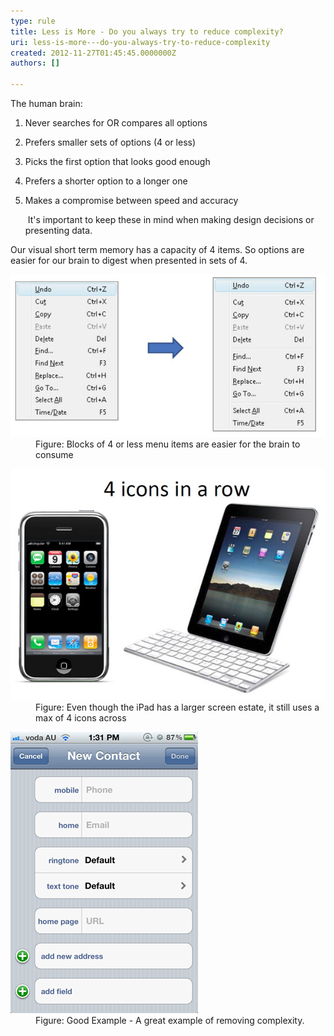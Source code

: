 ```yaml
---
type: rule
title: Less is More - Do you always try to reduce complexity?
uri: less-is-more---do-you-always-try-to-reduce-complexity
created: 2012-11-27T01:45:45.0000000Z
authors: []

---
```


 
The human brain:

1. Never searches for OR compares all options
2. Prefers smaller sets of options (4 or less)
3. Picks the first option that looks good enough
4. Prefers a shorter option to a longer one
5. Makes a compromise between speed and accuracy

   ​
It's important to keep these in mind when making design decisions or presenting data.

Our visual short term memory has a capacity of 4 items. So options are easier for our brain to digest when presented in sets of 4.
<dl class="Image"><dt><img src="../../assets/4VisualOptions1.jpg" alt="Adobe Illustrator"></dt>
<dd>Figure: Blocks of 4 or less menu items are easier for the brain to consume</dd></dl><dl class="goodImage"><dt><img src="../../assets/4VisualOptions2.jpg" alt="Adobe Illustrator"></dt>
<dd>Figure: Even though the iPad has a larger screen estate, it still uses a max of 4 icons across</dd></dl><dl class="goodImage"><dt><img src="../../assets/SimpleFormsResolution.png" alt="Good Interface Design Example"></dt>
<dd>Figure: Good Example - A great example of removing complexity.</dd></dl>
